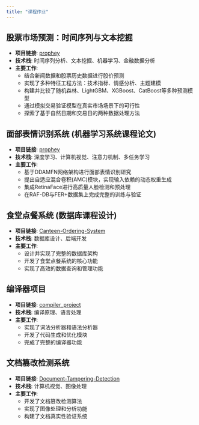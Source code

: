```yaml
---
title: "课程作业"
---
```


## 股票市场预测：时间序列与文本挖掘
- **项目链接**: [prophey](https://github.com/Petitater/prophey)
- **技术栈**: 时间序列分析、文本挖掘、机器学习、金融数据分析
- **主要工作**:
  - 结合新闻数据和股票历史数据进行股价预测
  - 实现了多种特征工程方法：技术指标、情感分析、主题建模
  - 构建并比较了随机森林、LightGBM、XGBoost、CatBoost等多种预测模型
  - 通过模拟交易验证模型在真实市场场景下的可行性
  - 探索了基于自然日期和交易日的两种数据处理方法

## 面部表情识别系统 (机器学习系统课程论文)
- **项目链接**: [prophey](https://github.com/Petitater/mlspj)
- **技术栈**: 深度学习、计算机视觉、注意力机制、多任务学习
- **主要工作**:
  - 基于DDAMFN网络架构进行面部表情识别研究
  - 提出自适应混合卷积(AMC)模块，实现输入依赖的动态权重生成
  - 集成RetinaFace进行高质量人脸检测和预处理
  - 在RAF-DB与FER+数据集上完成完整的训练与验证

## 食堂点餐系统 (数据库课程设计)
- **项目链接**: [Canteen-Ordering-System](https://github.com/DqChen77/Canteen-Ordering-System)
- **技术栈**: 数据库设计、后端开发
- **主要工作**:
  - 设计并实现了完整的数据库架构
  - 开发了食堂点餐系统的核心功能
  - 实现了高效的数据查询和管理功能

## 编译器项目
- **项目链接**: [compiler_project](https://github.com/DqChen77/compiler_project)
- **技术栈**: 编译原理、语言处理
- **主要工作**:
  - 实现了词法分析器和语法分析器
  - 开发了代码生成和优化模块
  - 完成了完整的编译器功能

## 文档篡改检测系统
- **项目链接**: [Document-Tampering-Detection](https://github.com/DqChen77/Document-Tampering-Detection)
- **技术栈**: 计算机视觉、图像处理
- **主要工作**:
  - 开发了文档篡改检测算法
  - 实现了图像处理和分析功能
  - 构建了文档真实性验证系统